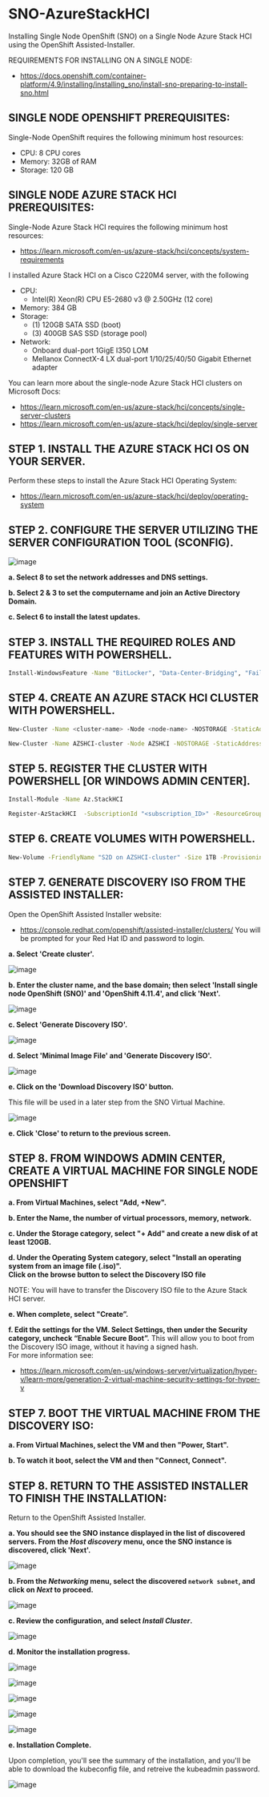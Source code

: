 # SNO-AzureStackHCI
Installing Single Node OpenShift (SNO) on a Single Node Azure Stack HCI using the OpenShift Assisted-Installer.

REQUIREMENTS FOR INSTALLING ON A SINGLE NODE:  
 - https://docs.openshift.com/container-platform/4.9/installing/installing_sno/install-sno-preparing-to-install-sno.html

## **SINGLE NODE OPENSHIFT PREREQUISITES:**
Single-Node OpenShift requires the following minimum host resources: 
- CPU: 8 CPU cores
- Memory: 32GB of RAM
- Storage: 120 GB 

## **SINGLE NODE AZURE STACK HCI PREREQUISITES:**
Single-Node Azure Stack HCI requires the following minimum host resources: 
 - https://learn.microsoft.com/en-us/azure-stack/hci/concepts/system-requirements

I installed Azure Stack HCI on a Cisco C220M4 server, with the following
- CPU: 
  - Intel(R) Xeon(R) CPU E5-2680 v3 @ 2.50GHz (12 core)
- Memory: 384 GB
- Storage: 
  - (1) 120GB SATA SSD (boot)
  - (3) 400GB SAS SSD (storage pool)
- Network: 
  - Onboard dual-port 1GigE I350 LOM
  - Mellanox ConnectX-4 LX dual-port 1/10/25/40/50 Gigabit Ethernet adapter 

You can learn more about the single-node Azure Stack HCI clusters on Microsoft Docs: 
 - https://learn.microsoft.com/en-us/azure-stack/hci/concepts/single-server-clusters
 - https://learn.microsoft.com/en-us/azure-stack/hci/deploy/single-server

## **STEP 1. INSTALL THE AZURE STACK HCI OS ON YOUR SERVER.**

Perform these steps to install the Azure Stack HCI Operating System:
 - https://learn.microsoft.com/en-us/azure-stack/hci/deploy/operating-system

## **STEP 2. CONFIGURE THE SERVER UTILIZING THE SERVER CONFIGURATION TOOL (SCONFIG).**

![image](https://user-images.githubusercontent.com/48925593/192652884-f81af13c-c10b-4438-9903-5e4bc8746b94.png)

**a. Select 8 to set the network addresses and DNS settings.**

**b. Select 2 & 3 to set the computername and join an Active Directory Domain.**

**c. Select 6 to install the latest updates.**

## **STEP 3. INSTALL THE REQUIRED ROLES AND FEATURES WITH POWERSHELL.**

   ```bash
   Install-WindowsFeature -Name "BitLocker", "Data-Center-Bridging", "Failover-Clustering", "FS-FileServer", "FS-Data-Deduplication", "Hyper-V", "Hyper-V-PowerShell", "RSAT-AD-Powershell", "RSAT-Clustering-PowerShell", "NetworkATC", "Storage-Replica" -IncludeAllSubFeature -IncludeManagementTools
   ```

## **STEP 4. CREATE AN AZURE STACK HCI CLUSTER WITH POWERSHELL.**

   ```bash
   New-Cluster -Name <cluster-name> -Node <node-name> -NOSTORAGE -StaticAddress <ipaddress>
   ```
   
   ```bash
   New-Cluster -Name AZSHCI-cluster -Node AZSHCI -NOSTORAGE -StaticAddress 192.168.2.183
   ```
   

## **STEP 5. REGISTER THE CLUSTER WITH POWERSHELL [OR WINDOWS ADMIN CENTER].**

   ```bash
   Install-Module -Name Az.StackHCI
   
   Register-AzStackHCI  -SubscriptionId "<subscription_ID>" -ResourceGroupName <resourcegroup>
   ```

## **STEP 6. CREATE VOLUMES WITH POWERSHELL.**

   ```bash
   New-Volume -FriendlyName "S2D on AZSHCI-cluster" -Size 1TB -ProvisioningType Thin
   ```

## **STEP 7. GENERATE DISCOVERY ISO FROM THE ASSISTED INSTALLER:**

Open the OpenShift Assisted Installer website: 
 - https://console.redhat.com/openshift/assisted-installer/clusters/ 
You will be prompted for your Red Hat ID and password to login.

**a. Select 'Create cluster'.**

 ![image](https://user-images.githubusercontent.com/48925593/140575947-b4f8e666-637c-451f-b797-d30feff712d3.png)


**b. Enter the cluster name, and the base domain; then select 'Install single node OpenShift (SNO)' and 'OpenShift 4.11.4', and click 'Next'.**

 ![image](https://user-images.githubusercontent.com/48925593/143304033-01bd05b8-71ad-4a9d-94e5-e9ee4b38e729.png)



**c. Select 'Generate Discovery ISO'.**

 ![image](https://user-images.githubusercontent.com/48925593/143304631-df063601-d2a5-49d7-af05-db699fd9e01e.png)


**d. Select 'Minimal Image File' and 'Generate Discovery ISO'.**

 ![image](https://user-images.githubusercontent.com/48925593/140576887-3764d5fc-b271-4b7e-806a-f79ecde64be8.png)


**e. Click on the 'Download Discovery ISO' button.**

This file will be used in a later step from the SNO Virtual Machine.

 ![image](https://user-images.githubusercontent.com/48925593/143304940-fe1e3bbc-31c5-4127-8a09-f6885be762e0.png)



**e. Click 'Close' to return to the previous screen.**


## **STEP 8. FROM WINDOWS ADMIN CENTER, CREATE A VIRTUAL MACHINE FOR SINGLE NODE OPENSHIFT**

**a. From Virtual Machines, select "Add, +New".**

**b. Enter the Name, the number of virtual processors, memory, network.**

**c. Under the Storage category, select "+ Add" and create a new disk of at least 120GB.**

**d. Under the Operating System category, select "Install an operating system from an image file (.iso)".  
Click on the browse button to select the Discovery ISO file**

NOTE: You will have to transfer the Discovery ISO file to the Azure Stack HCI server.

**e. When complete, select "Create”.**

**f. Edit the settings for the VM. Select Settings, then under the Security category, uncheck “Enable Secure Boot”.**
This will allow you to boot from the Discovery ISO image, without it having a signed hash.  
For more information see: 
 - https://learn.microsoft.com/en-us/windows-server/virtualization/hyper-v/learn-more/generation-2-virtual-machine-security-settings-for-hyper-v

## **STEP 7. BOOT THE VIRTUAL MACHINE FROM THE DISCOVERY ISO:**

**a. From Virtual Machines, select the VM and then "Power, Start".**

**b. To watch it boot, select the VM and then "Connect, Connect".**


## **STEP 8. RETURN TO THE ASSISTED INSTALLER TO FINISH THE INSTALLATION:**

Return to the OpenShift Assisted Installer.
 
 **a. You should see the SNO instance displayed in the list of discovered servers. 
      From the _Host discovery_ menu, once the SNO instance is discovered, click 'Next'.**
 
  ![image](https://user-images.githubusercontent.com/48925593/143311949-ce94272a-0548-4b4e-9be2-9a76503617c2.png)

 
 **b. From the _Networking_ menu, select the discovered `network subnet`, and click on _Next_ to proceed.**

![image](https://user-images.githubusercontent.com/48925593/143313096-6ed9e605-50ee-43e1-8e05-9fd260c09d93.png)



**c. Review the configuration, and select _Install Cluster_.**

 ![image](https://user-images.githubusercontent.com/48925593/143313250-269de01d-5827-4001-bea4-69dde1982d2f.png)


**d. Monitor the installation progress.**

 ![image](https://user-images.githubusercontent.com/48925593/143313390-7b40a8a7-381c-4b97-908e-b6f4d14d6a68.png)
 
 ![image](https://user-images.githubusercontent.com/48925593/143314810-30cfc435-b66a-4069-a8fa-157e7e84fa1b.png)

 ![image](https://user-images.githubusercontent.com/48925593/143314890-e5389a58-fe0e-47f7-b863-7f317de7a7bf.png)

 ![image](https://user-images.githubusercontent.com/48925593/143315164-77fea973-cfc1-4c1c-8980-2b5852c052ab.png)

 ![image](https://user-images.githubusercontent.com/48925593/143316128-d1a5f578-4234-4acd-8ec1-86f7b52c0c49.png)


**e. Installation Complete.**

Upon completion, you'll see the summary of the installation, and you'll be able to download the kubeconfig file, 
and retreive the kubeadmin password.

 ![image](https://user-images.githubusercontent.com/48925593/143317424-36b69123-21d1-4213-83ac-26cb980f1e4f.png)

